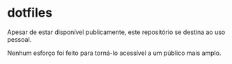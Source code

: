 # dotfiles

Apesar de estar disponível publicamente, este repositório se destina ao uso pessoal.

Nenhum esforço foi feito para torná-lo acessível a um público mais amplo.
